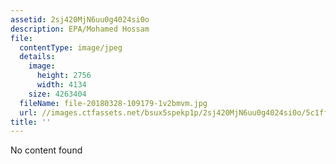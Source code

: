 ```yaml
---
assetid: 2sj420MjN6uu0g4024si0o
description: EPA/Mohamed Hossam
file:
  contentType: image/jpeg
  details:
    image:
      height: 2756
      width: 4134
    size: 4263404
  fileName: file-20180328-109179-1v2bmvm.jpg
  url: //images.ctfassets.net/bsux5spekp1p/2sj420MjN6uu0g4024si0o/5c1ff0e8fc52a675176104bdf167b07c/file-20180328-109179-1v2bmvm.jpg
title: ''
---
```

No content found